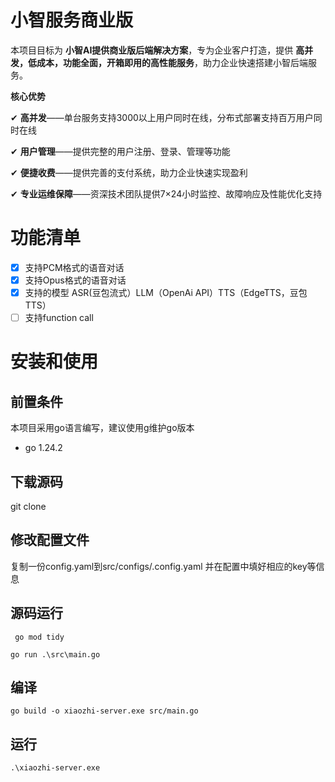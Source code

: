 # 小智服务商业版

本项目目标为 **小智AI提供商业版后端解决方案**，专为企业客户打造，提供 **高并发，低成本，功能全面，开箱即用的高性能服务**，助力企业快速搭建小智后端服务。

**核心优势**

✔ **高并发**——单台服务支持3000以上用户同时在线，分布式部署支持百万用户同时在线

✔ **用户管理**——提供完整的用户注册、登录、管理等功能

✔ **便捷收费**——提供完善的支付系统，助力企业快速实现盈利


✔ **专业运维保障**——资深技术团队提供7×24小时监控、故障响应及性能优化支持

# 功能清单

* [X]  支持PCM格式的语音对话
* [X]  支持Opus格式的语音对话
* [X]  支持的模型 ASR(豆包流式）LLM（OpenAi API）TTS（EdgeTTS，豆包TTS）
* [ ]  支持function call

# 安装和使用

## 前置条件

本项目采用go语言编写，建议使用g维护go版本

* go 1.24.2

## 下载源码

git clone <repository-url>

## 修改配置文件

复制一份config.yaml到src/configs/.config.yaml
并在配置中填好相应的key等信息

## 源码运行

```
 go mod tidy

go run .\src\main.go
```

## 编译

```
go build -o xiaozhi-server.exe src/main.go
```

## 运行

```
.\xiaozhi-server.exe
```
